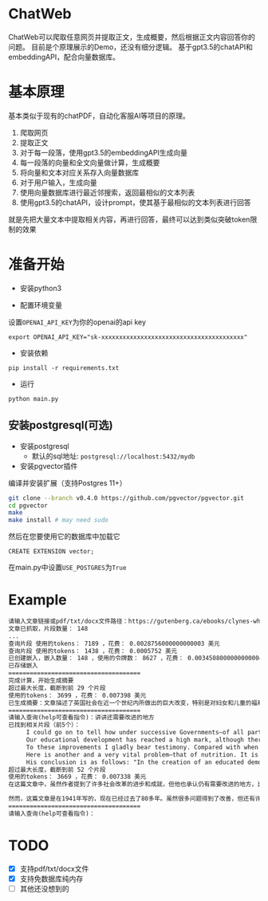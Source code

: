 # ChatWeb

ChatWeb可以爬取任意网页并提取正文，生成概要，然后根据正文内容回答你的问题。
目前是个原理展示的Demo，还没有细分逻辑。
基于gpt3.5的chatAPI和embeddingAPI，配合向量数据库。

# 基本原理

基本类似于现有的chatPDF，自动化客服AI等项目的原理。

1. 爬取网页
2. 提取正文
3. 对于每一段落，使用gpt3.5的embeddingAPI生成向量
4. 每一段落的向量和全文向量做计算，生成概要
5. 将向量和文本对应关系存入向量数据库
6. 对于用户输入，生成向量
7. 使用向量数据库进行最近邻搜索，返回最相似的文本列表
8. 使用gpt3.5的chatAPI，设计prompt，使其基于最相似的文本列表进行回答

就是先把大量文本中提取相关内容，再进行回答，最终可以达到类似突破token限制的效果

# 准备开始

- 安装python3

- 配置环境变量

设置`OPENAI_API_KEY`为你的openai的api key

```shell
export OPENAI_API_KEY="sk-xxxxxxxxxxxxxxxxxxxxxxxxxxxxxxxxxxxxxxxx"
```

- 安装依赖

```
pip install -r requirements.txt
```

- 运行

```
python main.py
```

## 安装postgresql(可选)
- 安装postgresql
    - 默认的sql地址: `postgresql://localhost:5432/mydb`
- 安装pgvector插件

编译并安装扩展（支持Postgres 11+）

```bash
git clone --branch v0.4.0 https://github.com/pgvector/pgvector.git
cd pgvector
make
make install # may need sudo
```

然后在您要使用它的数据库中加载它

```postgresql
CREATE EXTENSION vector;
```

在main.py中设置`USE_POSTGRES`为`True`


# Example
```txt
请输入文章链接或pdf/txt/docx文件路径：https://gutenberg.ca/ebooks/clynes-when/clynes-when-00-h.html
文章已抓取，片段数量： 148
...
查询片段 使用的tokens： 7189 ，花费： 0.0028756000000000003 美元
查询片段 使用的tokens： 1438 ，花费： 0.0005752 美元
已创建嵌入，嵌入数量： 148 ，使用的令牌数： 8627 ，花费： 0.0034508000000000004 美元
已存储嵌入
=====================================
完成计算，开始生成摘要
超过最大长度，截断到前 29 个片段
使用的tokens： 3699 ，花费： 0.007398 美元
已生成摘要：文章描述了英国社会在近一个世纪内所做出的巨大改变，特别是对妇女和儿童的福利保障。英国已经制定了许多法律法规，以确保每个人都获得公平的教育机会、医疗保障和福利待遇。与50年前相比，英国的教育、医疗、福利和劳动力法规得到了重大改进。英国政府为需要帮助的妇女和儿童提供免费或廉价食品和衣物。此外，英国的贫民窟和缺乏地区得到了重建和扩建。英国还开办了幼儿园和孕产医院，致力于保障孩子们健康、快乐成长。然而，作者指出还有很多需要改进的地方，不管是在教育、医疗、福利还是劳动力领域，英国都有继续前进的道路。
=====================================
请输入查询(help可查看指令)：讲讲还需要改进的地方
已找到相关片段（前5个）：
	 I could go on to tell how under successive Governments—of all parties—the housing conditions of the people have steadily improved. There are still slums, but they become fewer. There is still overcrowding, but it is decreasing.
	 Our educational development has reached a high mark, although there is admittedly much to be done. There is still more to be done in the matters of free feeding and general nutrition. Tremendous strides have been made in curative work. We need faster and greater strides in preventive work. Much has been done there during the last quarter of a century, but much remains.
	 To these improvements I gladly bear testimony. Compared with when I was a boy the condition of the young people is immeasurably better. They are better-fed, better-clothed, better-educated. When I was young, the whole of working-class life was drab, dull and depressing: to-day there is colour and variety that many of we older men never knew.
	 Here is another and a very vital problem—that of nutrition. It is not much good trying to teach an ill-nourished child. The maternity and child welfare legislation gives power to local authorities to provide food free or at cheap rates to necessitous mothers and young children. That this power is not used nearly to the extent that it should be is not the fault of our system, but is due to many local authorities lagging behind. I said in a recent article that by peaceful means we have secured reforms in working-class life beyond the dreams of our fathers. I added: "Much yet remains to be done and by means of a wholesome discontent more will be obtained."
	 His conclusion is as follows: "In the creation of an educated democracy complacent satisfaction with the degree of progress so far achieved can find no place. The millennium is still a long way off. So long as there is one child who has failed to obtain the precise educational treatment his individuality requires; so long as a single child goes hungry, has nowhere to play, fails to receive the medical attention he needs; so long as the nation fails to train and provide scope for every atom of outstanding ability it can find; so long as there are administrators or teachers who feel no sense of mission, who cannot administer or who cannot teach, the system will remain incomplete.
超过最大长度，截断到前 52 个片段
使用的tokens： 3669 ，花费： 0.007338 美元
在这篇文章中，虽然作者提到了许多社会改革的进步和成就，但他也承认仍有需要改进的地方，比如儿童营养、工人的福利、教育制度以及公共服务的利用率等等。而且，他强调了持续的改进和不断的努力是必要的，以实现更公正和更平等的社会。

然而，这篇文章是在1941年写的，现在已经过去了80多年。虽然很多问题得到了改善，但还有许多仍然存在。例如，许多人仍然面临着低收入、低福利和高房价的问题，许多儿童仍然面临营养不良和教育资源不足的问题，还有许多社区缺乏充足的医疗和公共服务。因此，我们需要继续努力，追求更好的生活和更公正的社会。
=====================================
请输入查询(help可查看指令)：
```

# TODO
- [x] 支持pdf/txt/docx文件
- [x] 支持免数据库纯内存
- [ ] 其他还没想到的

